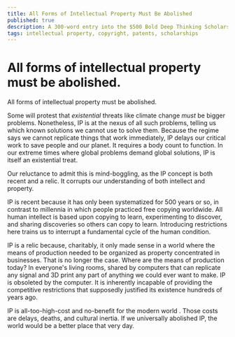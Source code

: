 ```yaml
---
title: All Forms of Intellectual Property Must Be Abolished
published: true
description: A 300-word entry into the $500 Bold Deep Thinking Scholarship. "Tell us which problem you think poses the greatest threat to the world, and one way we can work towards fixing it."
tags: intellectual property, copyright, patents, scholarships
--- 
```


# All forms of intellectual property must be abolished.

All forms of intellectual property must be abolished.

Some will protest that *existential* threats like climate change *must* be bigger problems. Nonetheless, IP is at the nexus of all such problems, telling us which known solutions we cannot use to solve them. Because the regime says we cannot replicate things that work immediately, IP delays our critical work to save people and our planet. It requires a body count to function. In our extreme times where global problems demand global solutions, IP is itself an existential treat.

Our reluctance to admit this is mind-boggling, as the IP concept is both recent and a relic. It corrupts our understanding of both intellect and property.

IP is recent because it has only been systematized for 500 years or so, in contrast to millennia in which people practiced free copying worldwide. All human intellect is based upon copying to learn, experimenting to discover, and sharing discoveries so others can copy to learn. Introducing restrictions here trains us to interrupt a fundamental cycle of the human condition.

IP is a relic because, charitably, it only made sense in a world where the means of production needed to be organized as property concentrated in businesses. That is no longer the case. Where are the means of production today? In everyone's living rooms, shared by computers that can replicate any signal and 3D print any part of anything we could ever want to make. IP is obsoleted by the computer. It is inherently incapable of providing the competitive restrictions that supposedly justified its existence hundreds of years ago.

IP is all-too-high-cost and no-benefit for the modern world . Those costs are delays, deaths, and cultural inertia. If we universally abolished IP, the world would be a better place that very day.
